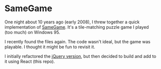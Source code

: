 # SameGame

One night about 10 years ago (early 2008), I threw together a quick implementation of <a href="https://en.wikipedia.org/wiki/SameGame" target="_blank">SameGame</a>. It's a tile-matching puzzle game I played (too much) on Windows 95.

I recently found the files again. The code wasn't ideal, but the game was playable. I thought it might be fun to revisit it.

I initially refactored the <a href="https://github.com/ndonewar/samegame-jquery">jQuery version</a>, but then decided to build and add to it using React (this repo).
